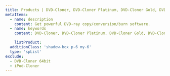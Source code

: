 ```yaml
---
title: Products | DVD-Cloner, DVD-Cloner Platinum, DVD-Cloner Gold, DVD-Cloner for Mac, Open SmartBurner, Open SuperConverter, OpenCloner UltraBox
metaItems:
  - name: description
    content: Get powerful DVD-ray copy/conversion/burn software.
  - name: keywords
    content: DVD-Cloner, DVD-Cloner Platinum, DVD-Cloner Gold, DVD-Cloner for Mac, Open SmartBurner, Open SuperConverter, OpenCloner UltraBox

    listProduct:
  additionClass: 'shadow-box p-6 my-6'
  type: 'spList'
exclude:
  - DVD-Cloner 64bit
  - iPod-Cloner
---
```


